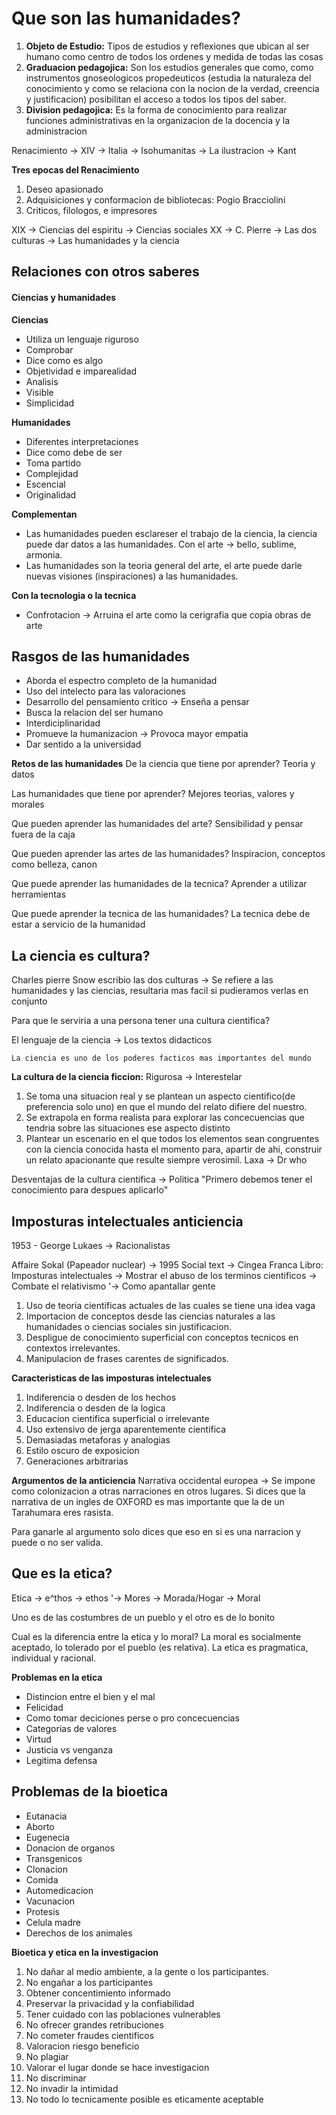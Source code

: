 # Que son las humanidades?
1. **Objeto de Estudio:** Tipos de estudios y reflexiones que ubican al ser humano como centro de todos los ordenes y medida de todas las cosas
2. **Graduacion pedagojica:** Son los estudios generales que como, como instrumentos gnoseologicos propedeuticos (estudia la naturaleza del conocimiento y como se relaciona con la nocion de la verdad, creencia y justificacion) posibilitan el acceso a todos los tipos del saber.
3. **Division pedagojica:** Es la forma de conocimiento para realizar funciones administrativas en la organizacion de la docencia y la administracion

Renacimiento -> XIV -> Italia -> Isohumanitas -> La ilustracion -> Kant

**Tres epocas del Renacimiento**
1. Deseo apasionado
2. Adquisiciones y conformacion de bibliotecas: Pogio Bracciolini
3. Criticos, filologos, e impresores

XIX -> Ciencias del espiritu -> Ciencias sociales
XX -> C. Pierre -> Las dos culturas -> Las humanidades y la ciencia

## Relaciones con otros saberes
#### Ciencias y humanidades
**Ciencias**
- Utiliza un lenguaje riguroso
- Comprobar
- Dice como es algo
- Objetividad e imparealidad
- Analisis
- Visible 
- Simplicidad

**Humanidades**
- Diferentes interpretaciones
- Dice como debe de ser
- Toma partido
- Complejidad
- Escencial
- Originalidad

**Complementan**
- Las humanidades pueden esclareser el trabajo de la ciencia, la ciencia puede dar datos a las humanidades.
Con el arte -> bello, sublime, armonia.
- Las humanidades son la teoria general del arte, el arte puede darle nuevas visiones (inspiraciones) a las humanidades.

**Con la tecnologia o la tecnica**
- Confrotacion -> Arruina el arte como la cerigrafia que copia obras de arte


## Rasgos de las humanidades
- Aborda el espectro completo de la humanidad
- Uso del intelecto para las valoraciones
- Desarrollo del pensamiento critico -> Enseña a pensar
- Busca la relacion del ser humano
- Interdiciplinaridad
- Promueve la humanizacion -> Provoca mayor empatia
- Dar sentido a la universidad

**Retos de las humanidades**
De la ciencia que tiene por aprender?
Teoria y datos

Las humanidades que tiene por aprender?
Mejores teorias, valores y morales

Que pueden aprender las humanidades del arte?
Sensibilidad y pensar fuera de la caja

Que pueden aprender las artes de las humanidades?
Inspiracion, conceptos como belleza, canon

Que puede aprender las humanidades de la tecnica?
Aprender a utilizar herramientas

Que puede aprender la tecnica de las humanidades?
La tecnica debe de estar a servicio de la humanidad

## La ciencia es cultura?
Charles pierre Snow  escribio las dos culturas -> Se refiere a las humanidades y las ciencias, resultaria mas facil si pudieramos verlas en conjunto

Para que le serviria a una persona tener una cultura cientifica?

El lenguaje de la ciencia -> Los textos didacticos

```ad-note
La ciencia es uno de los poderes facticos mas importantes del mundo
```
**La cultura de la ciencia ficcion:** 
Rigurosa -> Interestelar
1. Se toma una situacion real y se plantean un aspecto cientifico(de preferencia solo uno) en que el mundo del relato difiere del nuestro.
2. Se extrapola en forma realista para explorar las concecuencias que tendria sobre las situaciones ese aspecto distinto
3. Plantear un escenario en el que todos los elementos sean congruentes con la ciencia conocida hasta el momento para, apartir de ahi, construir un relato apacionante que resulte siempre verosimil.
Laxa -> Dr who

Desventajas de la cultura cientifica -> Politica
"Primero debemos tener el conocimiento para despues aplicarlo"

## Imposturas intelectuales anticiencia
1953 - George Lukaes -> Racionalistas

Affaire Sokal (Papeador nuclear) -> 1995 Social text -> Cingea Franca
Libro: Imposturas intelectuales -> Mostrar el abuso de los terminos cientificos -> Combate el relativismo
'-> Como apantallar gente
1. Uso de teoria cientificas actuales de las cuales se tiene una idea vaga 
2. Importacion de conceptos desde las ciencias naturales a las humanidades o ciencias sociales sin justificacion.
3. Despligue de conocimiento superficial con conceptos tecnicos en contextos irrelevantes.
4. Manipulacion de frases carentes de significados.

**Caracteristicas de las imposturas intelectuales**
1. Indiferencia o desden de los hechos
2. Indiferencia o desden de la logica
3. Educacion cientifica superficial o irrelevante
4. Uso extensivo de jerga aparentemente cientifica
5. Demasiadas metaforas y analogias
6. Estilo oscuro de exposicion
7.  Generaciones arbitrarias

**Argumentos de la anticiencia**
Narrativa occidental europea -> Se impone como colonizacion a otras narraciones en otros lugares. Si dices que la narrativa de un ingles de OXFORD es mas importante que la de un Tarahumara eres rasista.

Para ganarle al argumento solo dices que eso en si es una narracion y puede o no ser valida.

## Que es la etica?
Etica
-> e^thos
-> ethos
'-> Mores -> Morada/Hogar -> Moral

Uno es de las costumbres de un pueblo y el otro es de lo bonito

Cual es la diferencia entre la etica y lo moral?
La moral es socialmente aceptado, lo tolerado por el pueblo (es relativa).
La etica es pragmatica, individual y racional.

**Problemas en la etica**
- Distincion entre el bien y el mal
- Felicidad
- Como tomar deciciones perse o pro concecuencias
- Categorias de valores
- Virtud
- Justicia vs venganza
- Legitima defensa

## Problemas de la bioetica
- Eutanacia
- Aborto
- Eugenecia
- Donacion de organos
- Transgenicos
- Clonacion
- Comida
- Automedicacion
- Vacunacion
- Protesis
- Celula madre
- Derechos de los animales

**Bioetica y etica en la investigacion**
1. No dañar al medio ambiente, a la gente o los participantes.
2. No engañar a los participantes
3. Obtener concentimiento informado
4. Preservar la privacidad y la confiabilidad
5. Tener cuidado con las poblaciones vulnerables
6. No ofrecer grandes retribuciones
7. No cometer fraudes cientificos
8. Valoracion riesgo beneficio
9. No plagiar
10. Valorar el lugar donde se hace investigacion
11. No discriminar
12. No invadir la intimidad
13. No todo lo tecnicamente posible es eticamente aceptable

